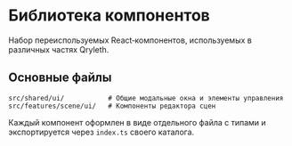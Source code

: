 # Библиотека компонентов

Набор переиспользуемых React‑компонентов, используемых в различных частях Qryleth.

## Основные файлы

```text
src/shared/ui/           # Общие модальные окна и элементы управления
src/features/scene/ui/   # Компоненты редактора сцен
```

Каждый компонент оформлен в виде отдельного файла с типами и экспортируется через `index.ts` своего каталога.
